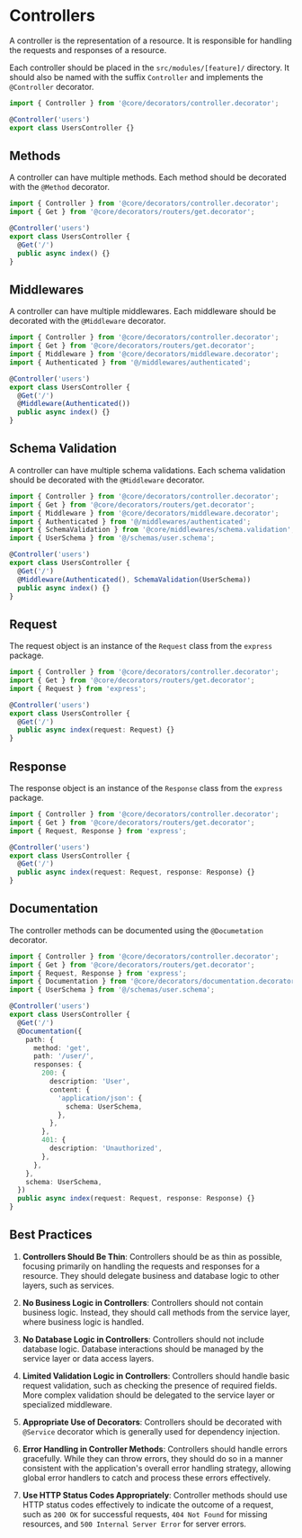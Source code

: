 # Controllers

A controller is the representation of a resource. It is responsible for handling the requests and responses of a resource.

Each controller should be placed in the `src/modules/[feature]/` directory. It should also be named with the suffix `Controller` and implements the `@Controller` decorator.

```ts
import { Controller } from '@core/decorators/controller.decorator';

@Controller('users')
export class UsersController {}
```

## Methods

A controller can have multiple methods. Each method should be decorated with the `@Method` decorator.

```ts
import { Controller } from '@core/decorators/controller.decorator';
import { Get } from '@core/decorators/routers/get.decorator';

@Controller('users')
export class UsersController {
  @Get('/')
  public async index() {}
}
```

## Middlewares

A controller can have multiple middlewares. Each middleware should be decorated with the `@Middleware` decorator.

```ts
import { Controller } from '@core/decorators/controller.decorator';
import { Get } from '@core/decorators/routers/get.decorator';
import { Middleware } from '@core/decorators/middleware.decorator';
import { Authenticated } from '@/middlewares/authenticated';

@Controller('users')
export class UsersController {
  @Get('/')
  @Middleware(Authenticated())
  public async index() {}
}
```

## Schema Validation

A controller can have multiple schema validations. Each schema validation should be decorated with the `@Middleware` decorator.

```ts
import { Controller } from '@core/decorators/controller.decorator';
import { Get } from '@core/decorators/routers/get.decorator';
import { Middleware } from '@core/decorators/middleware.decorator';
import { Authenticated } from '@/middlewares/authenticated';
import { SchemaValidation } from '@core/middlewares/schema.validation';
import { UserSchema } from '@/schemas/user.schema';

@Controller('users')
export class UsersController {
  @Get('/')
  @Middleware(Authenticated(), SchemaValidation(UserSchema))
  public async index() {}
}
```

## Request

The request object is an instance of the `Request` class from the `express` package.

```ts
import { Controller } from '@core/decorators/controller.decorator';
import { Get } from '@core/decorators/routers/get.decorator';
import { Request } from 'express';

@Controller('users')
export class UsersController {
  @Get('/')
  public async index(request: Request) {}
}
```

## Response

The response object is an instance of the `Response` class from the `express` package.

```ts
import { Controller } from '@core/decorators/controller.decorator';
import { Get } from '@core/decorators/routers/get.decorator';
import { Request, Response } from 'express';

@Controller('users')
export class UsersController {
  @Get('/')
  public async index(request: Request, response: Response) {}
}
```

## Documentation

The controller methods can be documented using the `@Documetation` decorator.

```ts
import { Controller } from '@core/decorators/controller.decorator';
import { Get } from '@core/decorators/routers/get.decorator';
import { Request, Response } from 'express';
import { Documentation } from '@core/decorators/documentation.decorator';
import { UserSchema } from '@/schemas/user.schema';

@Controller('users')
export class UsersController {
  @Get('/')
  @Documentation({
    path: {
      method: 'get',
      path: '/user/',
      responses: {
        200: {
          description: 'User',
          content: {
            'application/json': {
              schema: UserSchema,
            },
          },
        },
        401: {
          description: 'Unauthorized',
        },
      },
    },
    schema: UserSchema,
  })
  public async index(request: Request, response: Response) {}
}
```

## Best Practices

1. **Controllers Should Be Thin**: Controllers should be as thin as possible, focusing primarily on handling the requests and responses for a resource. They should delegate business and database logic to other layers, such as services.

2. **No Business Logic in Controllers**: Controllers should not contain business logic. Instead, they should call methods from the service layer, where business logic is handled.

3. **No Database Logic in Controllers**: Controllers should not include database logic. Database interactions should be managed by the service layer or data access layers.

4. **Limited Validation Logic in Controllers**: Controllers should handle basic request validation, such as checking the presence of required fields. More complex validation should be delegated to the service layer or specialized middleware.

5. **Appropriate Use of Decorators**: Controllers should be decorated with `@Service` decorator which is generally used for dependency injection.

6. **Error Handling in Controller Methods**: Controllers should handle errors gracefully. While they can throw errors, they should do so in a manner consistent with the application's overall error handling strategy, allowing global error handlers to catch and process these errors effectively.

7. **Use HTTP Status Codes Appropriately**: Controller methods should use HTTP status codes effectively to indicate the outcome of a request, such as `200 OK` for successful requests, `404 Not Found` for missing resources, and `500 Internal Server Error` for server errors.